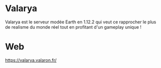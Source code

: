 # Valarya
Valarya est le serveur modée Earth en 1.12.2 qui veut ce rapprocher le plus de realisme du monde réel tout en profitant d'un gameplay unique ! 

# Web 

https://valarya.valaron.fr/
